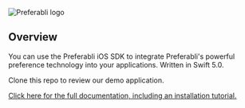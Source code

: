 ![Preferabli logo](https://s3.amazonaws.com/winering-production/d28520ba508d1031df8e5458fd6bc224)

## Overview

You can use the Preferabli iOS SDK to integrate Preferabli's powerful preference technology into your applications. Written in Swift 5.0. 

Clone this repo to review our demo application.

[Click here for the full documentation, including an installation tutorial.](https://nick-docs.preferabli.com/documentation/preferablidatasdk)
